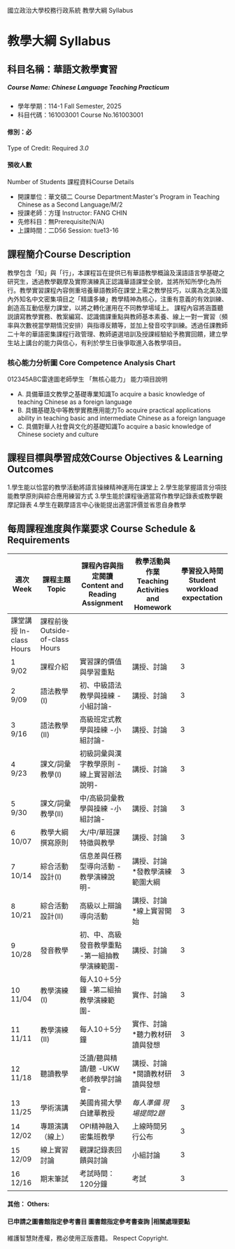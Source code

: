 國立政治大學校務行政系統 教學大綱 Syllabus
# 教學大綱 Syllabus
##  科目名稱：華語文教學實習
#####  Course Name: Chinese Language Teaching Practicum
  * 學年學期：114-1 Fall Semester, 2025 
  * 科目代碼：161003001 Course No.161003001
#### 修別：必
Type of Credit: Required 
_3.0_
#### 預收人數
Number of Students
課程資料Course Details
  * 開課單位：華文碩二 Course Department:Master's Program in Teaching Chinese as a Second Language/M/2 
  * 授課老師：方瑾 Instructor: FANG CHIN 
  * 先修科目：無Prerequisite(N/A)
  * 上課時間：二D56 Session: tue13-16
##  課程簡介Course Description
教學包含「知」與「行」，本課程旨在提供已有華語教學概論及漢語語言學基礎之研究生，透過教學觀摩及實際演練真正認識華語課堂全貌，並將所知所學化為所行。教學實習課程內容側重培養華語教師在課堂上需之教學技巧，以廣為北美及國內外知名中文密集項目之「精講多練」教學精神為核心，注重有意義的有效訓練、創造高互動低壓力課堂，以將之轉化運用在不同教學場域上。
課程內容將涵蓋聽説讀寫教學實務、教案編寫、認識備課重點與教師基本素養、線上一對一實習（頻率與次數視當學期情況安排）與指導反饋等，並加上發音咬字訓練。透過任課教師二十年的華語密集課程行政管理、教師遴選培訓及授課經驗給予務實回饋，建立學生站上講台的能力與信心，有利於學生日後爭取進入各教學項目。
###  核心能力分析圖 Core Competence Analysis Chart
012345ABC雷達圖老師學生
「無核心能力」 
能力項目說明
  * A. 具備華語文教學之基礎專業知識To acquire a basic knowledge of teaching Chinese as a foreign language
  * B. 具備基礎及中等教學實務應用能力To acquire practical applications ability in teaching basic and intermediate Chinese as a foreign language
  * C. 具備對華人社會與文化的基礎知識To acquire a basic knowledge of Chinese society and culture
##  課程目標與學習成效Course Objectives & Learning Outcomes 
1.學生能以恰當的教學活動將語言操練精神運用在課堂上
2.學生能掌握語言分項技能教學原則與綜合應用練習方式
3.學生能於課程後適當寫作教學記錄表或教學觀摩記錄表
4.學生在觀摩語言中心後能提出適當評價並省思自身教學
##  每周課程進度與作業要求 Course Schedule & Requirements
週次 Week |  課程主題 Topic |  課程內容與指定閱讀 Content and Reading Assignment |  教學活動與作業 Teaching Activities and Homework |  學習投入時間 Student workload expectation  
---|---|---|---|---  
課堂講授 In-class Hours |  課程前後 Outside-of-class Hours  
1 9/02 |  課程介紹 |  實習課的價值與學習重點 |  講授、討論 |  3 |  6  
2 9/09 |  語法教學(I) |  初、中級語法教學與操練 -小組討論- |  講授、討論 |  3 |  6  
3 9/16 |  語法教學(II) |  高級班定式教學與操練 -小組討論- |  講授、討論 |  3 |  6  
4 9/23 |  課文/詞彙教學(I) |  初級詞彙與漢字教學原則 -線上實習辦法說明- |  講授、討論 |  3 |  6  
5 9/30 |  課文/詞彙教學(II) |  中/高級詞彙教學與操練 -小組討論- |  講授、討論 |  3 |  6   
6 10/07 |  教學大綱撰寫原則 |  大/中/單班課特徵與教學 |  講授、討論 |  3 |  6  
7 10/14 |  綜合活動設計(I) |  信息差與任務型導向活動 -教學演練說明- |  講授、討論 *發教學演練範圍大綱 |  3 |  6  
8 10/21 |  綜合活動設計(II) |  高級以上辯論導向活動 |  講授、討論 *線上實習開始 |  3 |  6  
9 10/28 |  發音教學 |  初、中、高級發音教學重點 -第一組抽教學演練範圍- |  講授、討論 |  3 |  6  
10 11/04 |  教學演練(I) |  每人10＋5分鐘 -第二組抽教學演練範圍- |  實作、討論 |  3 |  6  
11 11/11 |  教學演練(II) |  每人10＋5分鐘 |  實作、討論 *聽力教材研讀與發想 |  3 |  6  
12 11/18 |  聽讀教學 |  泛讀/聽與精讀/聽 -UKW老師教學討論會- |  講授、討論 *閱讀教材研讀與發想 |  3 |  6  
13 11/25 |  學術演講 |  美國肯揚大學 白建華教授 |  *每人準備 現場提問2題* |  3 |  6  
14 12/02 |  專題演講 （線上） |  OPI精神融入密集班教學 |  上線時間另行公布 |  3 |  6  
15 12/09 |  線上實習討論 |  觀課記錄表回饋與討論 |  小組討論 |  3 |  6  
16 12/16 |  期末筆試 |  考試時間：120分鐘 |  考試 |  3 |  6  
####  其他： Others:
####  已申請之圖書館指定參考書目  圖書館指定參考書查詢 |相關處理要點
維護智慧財產權，務必使用正版書籍。 Respect Copyright.